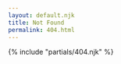 ```yaml
---
layout: default.njk
title: Not Found
permalink: 404.html
---
```


<main>
  {% include "partials/404.njk" %}
</main>